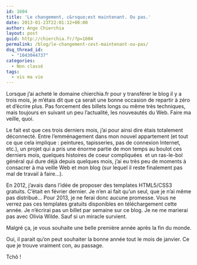 ```yaml
---
id: 1604
title: 'Le changement, c&rsquo;est maintenant. Ou pas.'
date: 2013-01-23T22:01:12+00:00
author: Ange Chierchia
layout: post
guid: http://chierchia.fr/?p=1604
permalink: /blog/le-changement-cest-maintenant-ou-pas/
dsq_thread_id:
  - "1043044737"
categories:
  - Non classé
tags:
  - vis ma vie
---
```

Lorsque j&rsquo;ai acheté le domaine chierchia.fr pour y transférer le blog il y a trois mois, je m&rsquo;étais dit que ça serait une bonne occasion de repartir à zéro et d&rsquo;écrire plus. Pas forcement des billets longs ou même très techniques, mais toujours en suivant un peu l&rsquo;actualité, les nouveautés du Web. Faire ma veille, quoi.

Le fait est que ces trois derniers mois, j&rsquo;ai pour ainsi dire étais totalement déconnecté. Entre l&#8217;emménagement dans mon nouvel appartement (et tout ce que cela implique : peintures, tapisseries, pas de connexion Internet, etc.), un projet qui a pris une énorme partie de mon temps au boulot ces derniers mois, quelques histoires de coeur compliquées  et un ras-le-bol général qui dure déjà depuis quelques mois, j&rsquo;ai eu très peu de moments à consacrer à ma veille Web et mon blog (sur lequel il reste finalement pas mal de travail à faire&#8230;).

En 2012, j&rsquo;avais dans l&rsquo;idée de proposer des templates HTML5/CSS3 gratuits. C&rsquo;était en février dernier. Je n&rsquo;en ai fait qu&rsquo;un seul, que je n&rsquo;ai même pas distribué&#8230; Pour 2013, je ne ferai donc aucune promesse. Vous ne verrez pas ces templates gratuits disponibles en téléchargement cette année. Je n&rsquo;écrirai pas un billet par semaine sur ce blog. Je ne me marierai pas avec Olivia Wilde. Sauf si un miracle survient.

Malgré ça, je vous souhaite une belle première année après la fin du monde.

Oui, il parait qu&rsquo;on peut souhaiter la bonne année tout le mois de janvier. Ce que je trouve vraiment con, au passage.

Tchô !